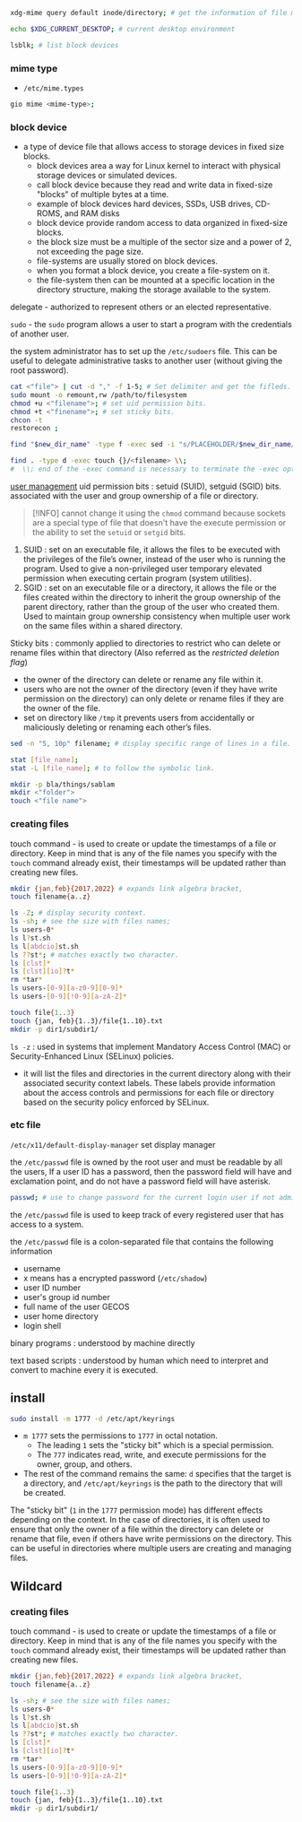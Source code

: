 ```bash
xdg-mime query default inode/directory; # get the information of file manager

echo $XDG_CURRENT_DESKTOP; # current desktop environment

lsblk; # list block devices
```

### mime type

- `/etc/mime.types` 

```bash
gio mime <mime-type>;
```

### block device
 - a type of device file that allows access to storage devices in fixed size blocks.
	- block devices area a way for Linux kernel to interact with physical storage devices or simulated devices.
	- call block device because they read and write data in fixed-size "blocks" of multiple bytes at a time.
	- example of block devices hard devices, SSDs, USB drives, CD-ROMS, and RAM disks
	- block device provide random access to data organized in fixed-size blocks.
	- the block size must be a multiple of the sector size and a power of 2, not exceeding the page size.
	- file-systems are usually stored on block devices.
	- when you format a block device, you create a file-system on it.
	- the file-system then can be mounted at a specific location in the directory structure, making the storage available to the system.

delegate - authorized to represent others or an elected representative.

`sudo` - the `sudo` program allows a user to start a program with the credentials of another user.

the system administrator has to set up the `/etc/sudoers` file. This can be useful to delegate administrative tasks to another user (without giving the root password).

```bash
cat <"file"> | cut -d "," -f 1-5; # Set delimiter and get the fifleds.
sudo mount -o remount,rw /path/to/filesystem
chmod +u <"filename">; # set uid permission bits.
chmod +t <"finename">; # set sticky bits.
chcon -t 
restorecon ;

find "$new_dir_name" -type f -exec sed -i "s/PLACEHOLDER/$new_dir_name/g" {} \\;
```

```bash
find . -type d -exec touch {}/<filename> \\;
#  \\; end of the -exec command is necessary to terminate the -exec option.
```

[user management](https://www.notion.so/user-management-fcce2450e15c4c1aa8b0ebfad6dd3e25?pvs=21)
uid permission bits : setuid (SUID), setguid (SGID) bits. associated with the user and group ownership of a file or directory.

> [!INFO] cannot change it using the `chmod` command because sockets are a special type of file that doesn't have the execute permission or the ability to set the `setuid` or `setgid` bits.

1. SUID : set on an executable file, it allows the files to be executed with the privileges of the file’s owner, instead of the user who is running the program. Used to give a non-privileged user temporary elevated permission when executing certain program (system utilities).
2. SGID : set on an executable file or a directory, it allows the file or the files created within the directory to inherit the group ownership of the parent directory, rather than the group of the user who created them. Used to maintain group ownership consistency when multiple user work on the same files within a shared directory.

Sticky bits : commonly applied to directories to restrict who can delete or rename files within that directory (Also referred as the _restricted deletion flag_)

- the owner of the directory can delete or rename any file within it.
- users who are not the owner of the directory (even if they have write permission on the directory) can only delete or rename files if they are the owner of the file.
- set on directory like `/tmp` it prevents users from accidentally or maliciously deleting or renaming each other’s files.

```bash
sed -n "5, 10p" filename; # display specific range of lines in a file.

stat [file_name];
stat -L [file_name]; # to follow the symbolic link.

mkdir -p bla/things/sablam
mkdir <"folder">
touch <"file name">
```

### creating files

touch command - is used to create or update the timestamps of a file or directory. Keep in mind that is any of the file names you specify with the `touch` command already exist, their timestamps will be updated rather than creating new files.

```bash
mkdir {jan,feb}{2017,2022} # expands link algebra bracket, 
touch filename{a..z}

ls -Z; # display security context.
ls -sh; # see the size with files names;
ls users-0*
ls l?st.sh
ls l[abdcio]st.sh
ls ??st*; # matches exactly two character.
ls [clst]*
ls [clst][io]?t*
rm *tar*
ls users-[0-9][a-z0-9][0-9]*
ls users-[0-9][!0-9][a-zA-Z]*

touch file{1..3}
touch {jan, feb}{1..3}/file{1..10}.txt
mkdir -p dir1/subdir1/
```

`ls -z` : used in systems that implement Mandatory Access Control (MAC) or Security-Enhanced Linux (SELinux) policies.

- it will list the files and directories in the current directory along with their associated security context labels. These labels provide information about the access controls and permissions for each file or directory based on the security policy enforced by SELinux.

### etc file
`/etc/x11/default-display-manager` set display manager

the `/etc/passwd` file is owned by the root user and must be readable by all the users, If a user ID has a password, then the password field will have and exclamation point, and do not have a password field will have asterisk.

```bash
passwd; # use to change password for the current login user if not admin.
```

the `/etc/passwd` file is used to keep track of every registered user that has access to a system.

the `/etc/passwd` file is a colon-separated file that contains the following information

- username
- x means has a encrypted password (`/etc/shadow`)
- user ID number
- user's group id number
- full name of the user GECOS
- user home directory
- login shell

binary programs : understood by machine directly

text based scripts : understood by human which need to interpret and convert to machine every it is executed.

## install

```bash
sudo install -m 1777 -d /etc/apt/keyrings
```

- `m 1777` sets the permissions to `1777` in octal notation.
    - The leading `1` sets the "sticky bit" which is a special permission.
    - The `777` indicates read, write, and execute permissions for the owner, group, and others.
- The rest of the command remains the same: `d` specifies that the target is a directory, and `/etc/apt/keyrings` is the path to the directory that will be created.

The "sticky bit" (`1` in the `1777` permission mode) has different effects depending on the context. In the case of directories, it is often used to ensure that only the owner of a file within the directory can delete or rename that file, even if others have write permissions on the directory. This can be useful in directories where multiple users are creating and managing files.

## Wildcard

### creating files

touch command - is used to create or update the timestamps of a file or directory. Keep in mind that is any of the file names you specify with the `touch` command already exist, their timestamps will be updated rather than creating new files.

```bash
mkdir {jan,feb}{2017,2022} # expands link algebra bracket, 
touch filename{a..z}

ls -sh; # see the size with files names;
ls users-0*
ls l?st.sh
ls l[abdcio]st.sh
ls ??st*; # matches exactly two character.
ls [clst]*
ls [clst][io]?t*
rm *tar*
ls users-[0-9][a-z0-9][0-9]*
ls users-[0-9][!0-9][a-zA-Z]*

touch file{1..3}
touch {jan, feb}{1..3}/file{1..10}.txt
mkdir -p dir1/subdir1/
```
